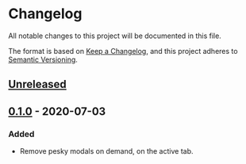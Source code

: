 # Changelog
All notable changes to this project will be documented in this file.

The format is based on [Keep a Changelog](https://keepachangelog.com/en/1.0.0/),
and this project adheres to [Semantic Versioning](https://semver.org/spec/v2.0.0.html).

## [Unreleased]

## [0.1.0][] - 2020-07-03
### Added
- Remove pesky modals on demand, on the active tab.


[Unreleased]: https://github.com/carpeliam/modalsbegone/compare/v0.1.0...HEAD
[0.1.0]: https://github.com/carpeliam/modalsbegone/tree/v0.1.0